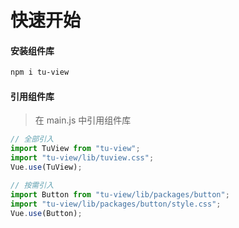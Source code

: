 # 快速开始

#### 安装组件库

```bash
npm i tu-view
```

#### 引用组件库

> 在 main.js 中引用组件库

```javascript
// 全部引入
import TuView from "tu-view";
import "tu-view/lib/tuview.css";
Vue.use(TuView);

// 按需引入
import Button from "tu-view/lib/packages/button";
import "tu-view/lib/packages/button/style.css";
Vue.use(Button);
```
